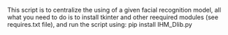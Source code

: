 This script is to centralize the using of a given facial recognition model, all what you need to do is to install tkinter and other reequired modules (see requires.txt file), and run the script using: pip install IHM_Dlib.py
